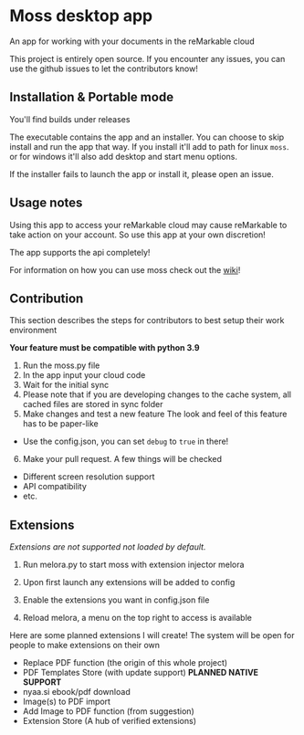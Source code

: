 # Moss desktop app
An app for working with your documents in the reMarkable cloud

This project is entirely open source.
If you encounter any issues, you can use the github issues to let the contributors know! 

## Installation & Portable mode
You'll find builds under releases

The executable contains the app and an installer.
You can choose to skip install and run the app that way.
If you install it'll add to path for linux `moss`.
or for windows it'll also add desktop and start menu options.

If the installer fails to launch the app or install it, please open an issue.

## Usage notes
Using this app to access your reMarkable cloud
may cause reMarkable to take action on your account.
So use this app at your own discretion! 

The app supports the api completely!

For information on how you can use moss
check out the [wiki](https://github.com/JustRedTTG/moss-desktop/wiki)!

## Contribution
This section describes the steps for contributors to best setup their work environment

**Your feature must be compatible with python 3.9**

1. Run the moss.py file
2. In the app input your cloud code
3. Wait for the initial sync
4. Please note that if you are developing changes to the cache system, all cached files are stored in sync folder
5. Make changes and test a new feature
The look and feel of this feature has to be paper-like
- Use the config.json, you can set `debug` to `true` in there! 
6. Make your pull request.
A few things will be checked
- Different screen resolution support
- API compatibility
- etc.

## Extensions
*Extensions are not supported not loaded by default.*

1. Run melora.py to start moss with extension injector melora

2. Upon first launch any extensions will be added to config

4. Enable the extensions you want in config.json file

5. Reload melora, a menu on the top right to access is available

Here are some planned extensions I will create!
The system will be open for people to make extensions on their own
- Replace PDF function (the origin of this whole project)
- PDF Templates Store (with update support) **PLANNED NATIVE SUPPORT**
- nyaa.si ebook/pdf download
- Image(s) to PDF import
- Add Image to PDF function (from suggestion)
- Extension Store (A hub of verified extensions)